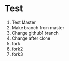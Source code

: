 # Test

1. Test Master
2. Make branch from master
3. Change github1 branch
4. Change after clone
5. fork
6. fork2
7. fork3
